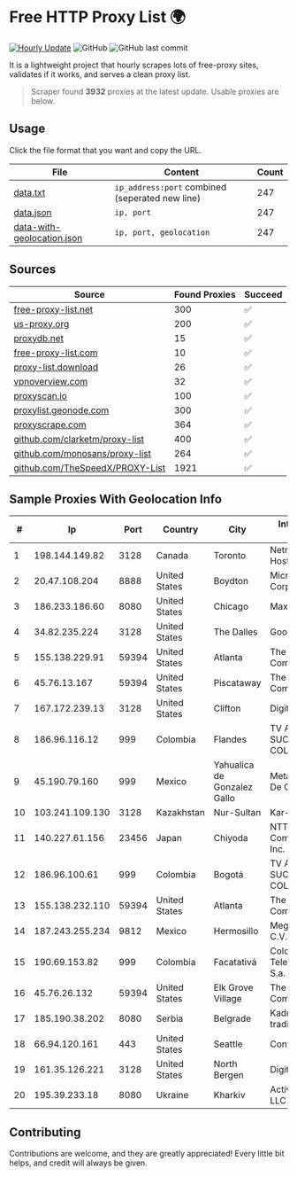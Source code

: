 
# Free HTTP Proxy List 🌍

[![Hourly Update](https://github.com/mertguvencli/http-proxy-list/actions/workflows/main.yml/badge.svg?branch=main)](https://github.com/mertguvencli/http-proxy-list/actions/workflows/main.yml)
![GitHub](https://img.shields.io/github/license/mertguvencli/http-proxy-list)
![GitHub last commit](https://img.shields.io/github/last-commit/mertguvencli/http-proxy-list)

It is a lightweight project that hourly scrapes lots of free-proxy sites, validates if it works, and serves a clean proxy list.


> Scraper found **3932** proxies at the latest update. Usable proxies are below.

## Usage

Click the file format that you want and copy the URL.


|File|Content|Count|
|----|-------|-----|
|[data.txt](https://raw.githubusercontent.com/mertguvencli/http-proxy-list/main/proxy-list/data.txt)|`ip_address:port` combined (seperated new line)|247|
|[data.json](https://raw.githubusercontent.com/mertguvencli/http-proxy-list/main/proxy-list/data.json)|`ip, port`|247|
|[data-with-geolocation.json](https://raw.githubusercontent.com/mertguvencli/http-proxy-list/main/proxy-list/data-with-geolocation.json)|`ip, port, geolocation`|247|

## Sources

|Source|Found Proxies|Succeed|
|------|-------------|-------|
|[free-proxy-list.net](https://free-proxy-list.net)|300|✅|
|[us-proxy.org](https://www.us-proxy.org)|200|✅|
|[proxydb.net](http://proxydb.net)|15|✅|
|[free-proxy-list.com](https://free-proxy-list.com/?page=&port=&type%5B%5D=http&type%5B%5D=https&up_time=0&search=Search)|10|✅|
|[proxy-list.download](https://www.proxy-list.download/HTTP)|26|✅|
|[vpnoverview.com](https://vpnoverview.com/privacy/anonymous-browsing/free-proxy-servers)|32|✅|
|[proxyscan.io](https://www.proxyscan.io)|100|✅|
|[proxylist.geonode.com](https://proxylist.geonode.com/api/proxy-list?limit=300&page=1&sort_by=lastChecked&sort_type=desc&protocols=http,https)|300|✅|
|[proxyscrape.com](https://api.proxyscrape.com/v2/?request=displayproxies&protocol=http&timeout=10000&country=all&ssl=all&anonymity=all)|364|✅|
|[github.com/clarketm/proxy-list](https://raw.githubusercontent.com/clarketm/proxy-list/master/proxy-list-raw.txt)|400|✅|
|[github.com/monosans/proxy-list](https://raw.githubusercontent.com/monosans/proxy-list/main/proxies/http.txt)|264|✅|
|[github.com/TheSpeedX/PROXY-List](https://raw.githubusercontent.com/TheSpeedX/PROXY-List/master/http.txt)|1921|✅|


## Sample Proxies With Geolocation Info

|#|Ip|Port|Country|City|Internet Service Provider|
|-|--|----|-------|----|-------------------------|
|1|198.144.149.82|3128|Canada|Toronto|Netminders Server Hosting|
|2|20.47.108.204|8888|United States|Boydton|Microsoft Corporation|
|3|186.233.186.60|8080|United States|Chicago|Maxihost LTDA|
|4|34.82.235.224|3128|United States|The Dalles|Google LLC|
|5|155.138.229.91|59394|United States|Atlanta|The Constant Company|
|6|45.76.13.167|59394|United States|Piscataway|The Constant Company|
|7|167.172.239.13|3128|United States|Clifton|DigitalOcean, LLC|
|8|186.96.116.12|999|Colombia|Flandes|TV AZTECA SUCURSAL COLOMBIA|
|9|45.190.79.160|999|Mexico|Yahualica de Gonzalez Gallo|Meta Networks SA De CV|
|10|103.241.109.130|3128|Kazakhstan|Nur-Sultan|Kar-Tel LLC|
|11|140.227.61.156|23456|Japan|Chiyoda|NTT PC Communications, Inc.|
|12|186.96.100.61|999|Colombia|Bogotá|TV AZTECA SUCURSAL COLOMBIA|
|13|155.138.232.110|59394|United States|Atlanta|The Constant Company|
|14|187.243.255.234|9812|Mexico|Hermosillo|Mega Cable, S.A. de C.V.|
|15|190.69.153.82|999|Colombia|Facatativá|Colombia Telecomunicaciones S.a. ESP|
|16|45.76.26.132|59394|United States|Elk Grove Village|The Constant Company|
|17|185.190.38.202|8080|Serbia|Belgrade|Kadri Haxhiaj trading as "B.I."|
|18|66.94.120.161|443|United States|Seattle|Contabo Inc.|
|19|161.35.126.221|3128|United States|North Bergen|DigitalOcean, LLC|
|20|195.39.233.18|8080|Ukraine|Kharkiv|Active Operations LLC|



## Contributing

Contributions are welcome, and they are greatly appreciated! Every
little bit helps, and credit will always be given.

